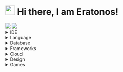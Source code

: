 # <img src="https://raw.githubusercontent.com/aemmadi/aemmadi/master/wave.gif" width="30px"> Hi there, I am Eratonos!

<img src='https://github-readme-stats.vercel.app/api?username=Eratonos&&title_color=8D00FF&hide_border=true&text_color=7400C5&bg_color=0D1117&border_radius=0&icon_color=8D00FF&show_icons=true'>
<img src='https://github-readme-stats.vercel.app/api/top-langs/?username=Eratonos&&title_color=8D00FF&hide_border=true&text_color=7400C5&bg_color=0D1117&border_radius=0'>

<details>
<summary>IDE</summary>
  
<img src='https://img.shields.io/badge/Visual_Studio_Code-0d1117?style=for-the-badge&logo=visual%20studio%20code&logoColor=white'>
<img src='https://img.shields.io/badge/Visual_Studio_2019-0d1117?style=for-the-badge&logo=visual%20studio&logoColor=white'>
<img src='https://img.shields.io/badge/Atom-0d1117?style=for-the-badge&logo=Atom&logoColor=white'>
<img src='https://img.shields.io/badge/Eclipse-0d1117?style=for-the-badge&logo=eclipse&logoColor=white'>
<img src='https://img.shields.io/badge/sublime_text-0d1117.svg?&style=for-the-badge&logo=sublime-text&logoColor=white'>
<img src='https://img.shields.io/badge/Notepad++-0d1117.svg?style=for-the-badge&logo=notepad%2B%2B&logoColor=white'>
</details>

<details>
<summary>Language</summary>
  
<img src='https://img.shields.io/badge/JavaScript-0d1117?style=for-the-badge&logo=javascript&logoColor=white'>
<img src='https://img.shields.io/badge/Python-0d1117?style=for-the-badge&logo=python&logoColor=white'>
<img src='https://img.shields.io/badge/HTML5-0d1117?style=for-the-badge&logo=html5&logoColor=white'>
<img src='https://img.shields.io/badge/CSS3-0d1117?style=for-the-badge&logo=css3&logoColor=white'>
</details>

<details>
<summary>Database</summary>
  
<img src='https://img.shields.io/badge/MongoDB-0d1117?style=for-the-badge&logo=mongodb&logoColor=white'>
</details>

<details>
<summary>Frameworks</summary>
  
<img src='https://img.shields.io/badge/Node.js-0d1117?style=for-the-badge&logo=node-dot-js&logoColor=white'>
<img src='https://img.shields.io/badge/npm-0d1117?style=for-the-badge&logo=npm&logoColor=white'>
<img src='https://img.shields.io/badge/Express.js-0d1117?style=for-the-badge&logo=express&logoColor=white'>
<img src='https://img.shields.io/badge/Sass-0d1117?style=for-the-badge&logo=sass&logoColor=white'>
<img src='https://img.shields.io/badge/Markdown-0d1117?style=for-the-badge&logo=markdown&logoColor=white'>
<img src='https://img.shields.io/badge/React-0d1117?style=for-the-badge&logo=react&logoColor=white'>
<img src='https://img.shields.io/badge/Electron-0d1117?style=for-the-badge&logo=electron&logoColor=white'>
<img src='https://img.shields.io/badge/Bootstrap-0d1117?style=for-the-badge&logo=bootstrap&logoColor=white'>
<img src='https://img.shields.io/badge/jQuery-0d1117?style=for-the-badge&logo=jquery&logoColor=white'>
<img src='https://img.shields.io/badge/next.js-0d1117?style=for-the-badge&logo=next-dot-js&logoColor=white'>
<img src='https://img.shields.io/badge/ChartJS-0d1117?style=for-the-badge&logo=chart-dot-js&logoColor=white'>
<img src='https://img.shields.io/badge/Git-0d1117?style=for-the-badge&logo=git&logoColor=white'>
<img src='https://img.shields.io/badge/PowerShell-0d1117?style=for-the-badge&logo=PowerShell&logoColor=white'>
<img src='https://img.shields.io/badge/GitBook-0d1117?style=for-the-badge&logo=gitbook&logoColor=white'>
</details>

<details>
<summary>Cloud</summary>
  
<img src='https://img.shields.io/badge/Heroku-0d1117?style=for-the-badge&logo=heroku&logoColor=white'>
<img src='https://img.shields.io/badge/Replit-0d1117?style=for-the-badge&logo=replit&logoColor=white'>
<img src='https://img.shields.io/badge/Glitch-0d1117?style=for-the-badge&logo=glitch&logoColor=white'>
</details>

<details>
<summary>Design</summary>
  
<img src='https://img.shields.io/badge/Figma-0d1117?style=for-the-badge&logo=figma&logoColor=white'>
<img src='https://img.shields.io/badge/Adobe%20Photoshop-0d1117?style=for-the-badge&logo=Adobe%20Photoshop&logoColor=white'>
</details>

<details>
<summary>Games</summary>
  
<img src='https://img.shields.io/badge/Steam-0d1117?style=for-the-badge&logo=steam&logoColor=white'>
</details>
